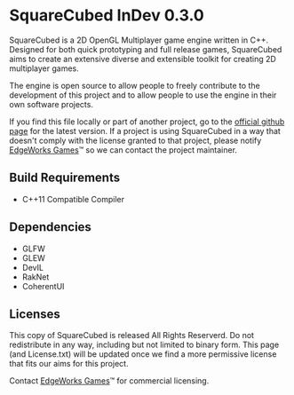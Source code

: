 SquareCubed InDev 0.3.0
=======================
SquareCubed is a 2D OpenGL Multiplayer game engine written
in C++. Designed for both quick prototyping and full release
games, SquareCubed aims to create an extensive diverse and
extensible toolkit for creating 2D multiplayer games.

The engine is open source to allow people to freely
contribute to the development of this project and to allow
people to use the engine in their own software projects.

If you find this file locally or part of another project, go
to the [official github page](http://laylconway.github.io/SquareCubed/)
for the latest version. If a project is using SquareCubed in
a way that doesn't comply with the license granted to that
project, please notify [EdgeWorks Games](http://edgeworksgames.com/home/contact)&trade;
so we can contact the project maintainer.

Build Requirements
------------------
- C++11 Compatible Compiler

Dependencies
------------
- GLFW
- GLEW
- DevIL
- RakNet
- CoherentUI

Licenses
--------
This copy of SquareCubed is released All Rights Reserverd.
Do not redistribute in any way, including but not limited
to binary form. This page (and License.txt) will be updated
once we find a more permissive license that fits our aims
for this project.

Contact [EdgeWorks Games](http://EdgeWorksGames.com/Home/Contact)&trade; for commercial licensing.